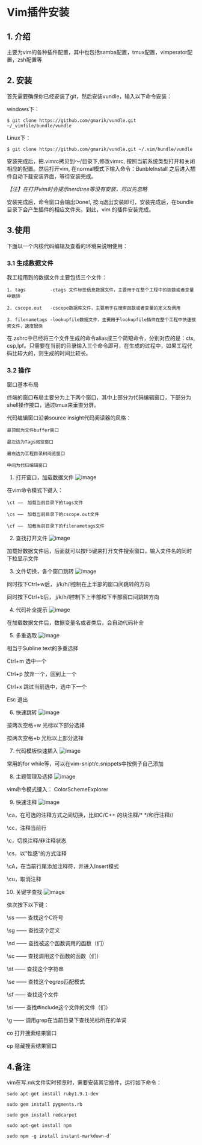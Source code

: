 # Vim插件安装
	
## 1. 介绍
主要为vim的各种插件配置，其中也包括samba配置，tmux配置，vimperator配置，zsh配置等

## 2. 安装
首先需要确保你已经安装了git，然后安装vundle，输入以下命令安装：

windows下：

	$ git clone https://github.com/gmarik/vundle.git ~/_vimfile/bundle/vundle

Linux下：

	$ git clone https://github.com/gmarik/vundle.git ~/.vim/bundle/vundle

安装完成后，把.vimrc拷贝到～/目录下,修改vimrc, 按照当前系统类型打开和关闭相应的配置。然后打开vim, 在normal模式下输入命令：BunbleInstall
之后进入插件自动下载安装界面，等待安装完成。

*【注】在打开vim时会提示nerdtree等没有安装，可以先忽略*

安装完成后，命令窗口会输出Done!, 按:q退出安装即可，安装完成后，在bundle目录下会产生插件的相应文件夹。到此，vim 的插件安装完成。

## 3.使用
下面以一个内核代码编辑及查看的环境来说明使用：
### 3.1 生成数据文件
我工程用到的数据文件主要包括三个文件：

	1. tags			-ctags 文件标签信息数据文件，主要用于在整个工程中的函数或者变量中跳转

	2. cscope.out	-cscope数据库文件，主要用于在搜索函数或者变量的定义及调用

	3. filenametags	-lookupfile数据文件，主要用于lookupfile插件在整个工程中快速搜索文件，速度很快

在.zshrc中已经将三个文件生成的命令alias成三个简短命令，分别对应的是：cts, csp,lpf。只需要在当前的目录输入三个命令即可，在生成的过程中，如果工程代码比较大的，则生成的时间比较长。

### 3.2 操作
窗口基本布局

终端的窗口布局主要分为上下两个窗口，其中上部分为代码编辑窗口，下部分为shell操作接口，通过tmux来垂直分屏。

代码编辑窗口沿袭source insight代码阅读器的风格：

	最顶部为文件buffer窗口

	最左边为Tags阅览窗口

	最右边为工程目录树阅览窗口

	中间为代码编辑窗口

1. 打开窗口，加载数据文件
![image](https://github.com/yeashen/vimconf/raw/master/screenshots/1.gif)

在vim命令模式下键入：

	\ct ——　加载当前目录下的tags文件

	\cs ——　加载当前目录下的cscope.out文件

	\cf ——　加载当前目录下的filenametags文件 

2. 查找打开文件
![image](https://github.com/yeashen/vimconf/raw/master/screenshots/2.gif)

加载好数据文件后，后面就可以按F5键来打开文件搜索窗口，输入文件名的同时下拉显示文件

3. 文件切换，各个窗口跳转
![image](https://github.com/yeashen/vimconf/raw/master/screenshots/3.gif)

同时按下Ctrl+w后， j/k/h/l控制在上半部的窗口间跳转的方向

同时按下Ctrl+b后， j/k/h/l控制下上半部和下半部窗口间跳转方向

4. 代码补全提示
![image](https://github.com/yeashen/vimconf/raw/master/screenshots/4.gif)

在加载数据文件后，数据变量名或者类后，会自动代码补全

5. 多重选取
![image](https://github.com/yeashen/vimconf/raw/master/screenshots/5.gif)

相当于Subline text的多重选择

Ctrl+m 选中一个

Ctrl+p 放弃一个，回到上一个

Ctrl+x 跳过当前选中，选中下一个

Esc 退出

6. 快速跳转
![image](https://github.com/yeashen/vimconf/raw/master/screenshots/6.gif)

按两次空格+w 光标以下部分选择

按两次空格+b 光标以上部分选择

7. 代码模板快速插入
![image](https://github.com/yeashen/vimconf/raw/master/screenshots/7.gif)

常用的for while等，可以在vim-snipt/c.snippets中按例子自己添加

8. 主题管理及选择
![image](https://github.com/yeashen/vimconf/raw/master/screenshots/8.gif)

vim命令模式键入： ColorSchemeExplorer

9. 快速注释
![image](https://github.com/yeashen/vimconf/raw/master/screenshots/9.gif)

\ca，在可选的注释方式之间切换，比如C/C++ 的块注释/* */和行注释//

\cc，注释当前行

\c，切换注释/非注释状态

\cs，以”性感”的方式注释

\cA，在当前行尾添加注释符，并进入Insert模式

\cu，取消注释

10. 关键字查找
![image](https://github.com/yeashen/vimconf/raw/master/screenshots/10.gif)

依次按下以下键：

\ss   —— 查找这个C符号

\sg  —— 查找这个定义

\sd  —— 查找被这个函数调用的函数（们）

\sc  —— 查找调用这个函数的函数（们）

\st   —— 查找这个字符串

\se  —— 查找这个egrep匹配模式

\sf   —— 查找这个文件

\si   —— 查找#include这个文件的文件（们）

\g    —— 调用grep在当前目录下查找光标所在的单词

co	打开搜索结果窗口

cp	隐藏搜索结果窗口

## 4.备注
vim在写.mk文件实时预览时，需要安装其它插件，运行如下命令：

	sudo apt-get install ruby1.9.1-dev 

	sudo gem install pygments.rb

	sudo gem install redcarpet

	sudo apt-get install npm

	sudo npm -g install instant-markdown-d`
